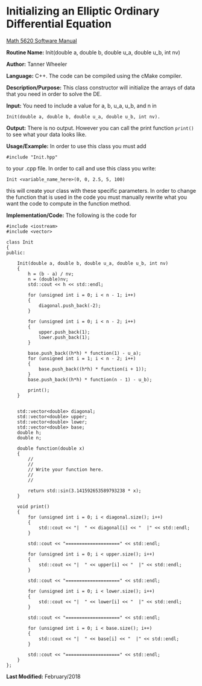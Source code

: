 # Initializing an Elliptic Ordinary Differential Equation

[Math 5620 Software Manual](https://tannerwheeler.github.io/math5620/main)

**Routine Name:** Init(double a, double b, double u_a, double u_b, int nv)

**Author:** Tanner Wheeler

**Language:** C++. The code can be compiled using the cMake compiler.

**Description/Purpose:** This class constructor will initialize the arrays of data that you need in order to solve the DE. 

**Input:** You need to include a value for a, b, u_a, u_b, and n in 
```
Init(double a, double b, double u_a, double u_b, int nv).
```

**Output:** There is no output.  However you can call the print function ```print()``` to see what your data looks like.

**Usage/Example:**
In order to use this class you must add
```
#include "Init.hpp"
```
to your .cpp file.  In order to call and use this class you write:
```
Init <variable_name_here>(0, 0, 2.5, 5, 100)
```
this will create your class with these specific parameters.  In order to change the function that is used in the code you must manually
rewrite what you want the code to compute in the function method.

**Implementation/Code:** The following is the code for 
```
#include <iostream>
#include <vector>

class Init
{
public:

	Init(double a, double b, double u_a, double u_b, int nv)
	{
		h = (b - a) / nv;
		n = (double)nv;
		std::cout << h << std::endl;

		for (unsigned int i = 0; i < n - 1; i++)
		{
			diagonal.push_back(-2);
		}

		for (unsigned int i = 0; i < n - 2; i++)
		{
			upper.push_back(1);
			lower.push_back(1);
		}

		base.push_back((h*h) * function(1) - u_a);
		for (unsigned int i = 1; i < n - 2; i++)
		{
			base.push_back((h*h) * function(i + 1));
		}
		base.push_back((h*h) * function(n - 1) - u_b);

		print();
	}


	std::vector<double> diagonal;
	std::vector<double> upper;
	std::vector<double> lower;
	std::vector<double> base;
	double h;
	double n;

	double function(double x)
	{
		//
		//
		// Write your function here.
		//
		//

		return std::sin(3.141592653589793238 * x);
	}

	void print()
	{
		for (unsigned int i = 0; i < diagonal.size(); i++)
		{
			std::cout << "|  " << diagonal[i] << "  |" << std::endl;
		}

		std::cout << "====================" << std::endl;

		for (unsigned int i = 0; i < upper.size(); i++)
		{
			std::cout << "|  " << upper[i] << "  |" << std::endl;
		}

		std::cout << "====================" << std::endl;

		for (unsigned int i = 0; i < lower.size(); i++)
		{
			std::cout << "|  " << lower[i] << "  |" << std::endl;
		}

		std::cout << "====================" << std::endl;

		for (unsigned int i = 0; i < base.size(); i++)
		{
			std::cout << "|  " << base[i] << "  |" << std::endl;
		}

		std::cout << "====================" << std::endl;
	}
};
```
**Last Modified:** February/2018
